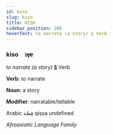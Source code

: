 ```yaml
---
id: kiso
slug: kiso
title: KİSO
sidebar_position: 200
hoverText: to narrate (a story) § Verb
---
```


### kiso&emsp;<span kind="abugida">ɔɟɐ</span>

*to narrate (a story)* **§** Verb

**Verb**: to narrate

**Noun**: a story

**Modifier**: narratable/tellable

Arabic قِصَّة qiṣṣa undefined

*Afroasiatic Language Family*